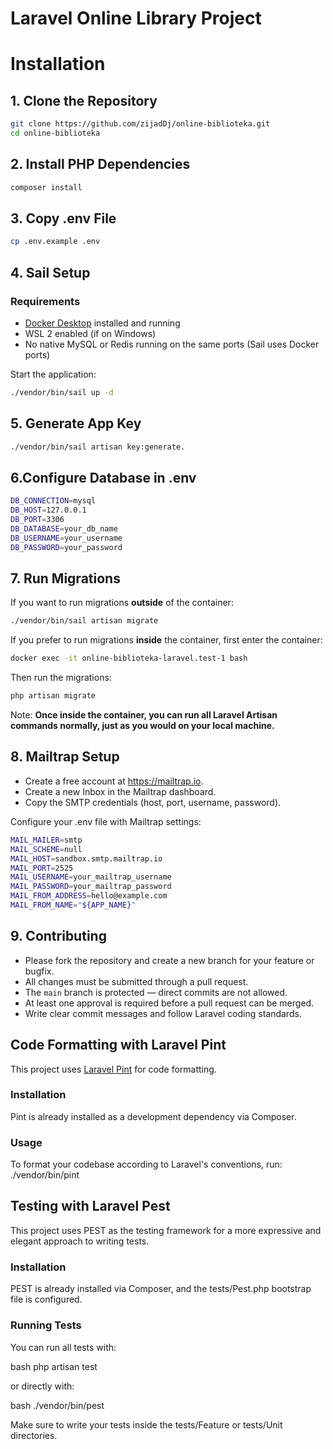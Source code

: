 # Laravel Online Library Project

# Installation

## 1. Clone the Repository

```bash
git clone https://github.com/zijadDj/online-biblioteka.git
cd online-biblioteka
```

## 2. Install PHP Dependencies
```bash
composer install
```

## 3. Copy .env File

```bash
cp .env.example .env
```

## 4. Sail Setup
###  Requirements

- [Docker Desktop](https://www.docker.com/products/docker-desktop) installed and running
- WSL 2 enabled (if on Windows)
- No native MySQL or Redis running on the same ports (Sail uses Docker ports)

Start the application:
```bash
./vendor/bin/sail up -d
```

## 5. Generate App Key

```bash
./vendor/bin/sail artisan key:generate.
```

## 6.Configure Database in .env
```bash
DB_CONNECTION=mysql
DB_HOST=127.0.0.1
DB_PORT=3306
DB_DATABASE=your_db_name
DB_USERNAME=your_username
DB_PASSWORD=your_password
```

## 7. Run Migrations
If you want to run migrations **outside** of the container:
```bash
./vendor/bin/sail artisan migrate

```

If you prefer to run migrations **inside** the container, first enter the container:
```bash
docker exec -it online-biblioteka-laravel.test-1 bash
```
Then run the migrations:
```bash
php artisan migrate
```
Note:
**Once inside the container, you can run all Laravel Artisan commands normally, just as you would on your local machine.**

## 8. Mailtrap Setup
- Create a free account at https://mailtrap.io.
- Create a new Inbox in the Mailtrap dashboard.
- Copy the SMTP credentials (host, port, username, password).

Configure your .env file with Mailtrap settings:
```bash
MAIL_MAILER=smtp
MAIL_SCHEME=null
MAIL_HOST=sandbox.smtp.mailtrap.io
MAIL_PORT=2525
MAIL_USERNAME=your_mailtrap_username
MAIL_PASSWORD=your_mailtrap_password
MAIL_FROM_ADDRESS=hello@example.com
MAIL_FROM_NAME="${APP_NAME}"
```



## 9. Contributing

- Please fork the repository and create a new branch for your feature or bugfix.
- All changes must be submitted through a pull request.
- The `main` branch is protected — direct commits are not allowed.
- At least one approval is required before a pull request can be merged.
- Write clear commit messages and follow Laravel coding standards.



## Code Formatting with Laravel Pint

This project uses [Laravel Pint](https://laravel.com/docs/pint) for code formatting.

### Installation

Pint is already installed as a development dependency via Composer.

### Usage

To format your codebase according to Laravel's conventions, run:
./vendor/bin/pint



## Testing with Laravel Pest
This project uses PEST as the testing framework for a more expressive and elegant approach to writing tests.

### Installation
PEST is already installed via Composer, and the tests/Pest.php bootstrap file is configured.

### Running Tests
You can run all tests with:

bash
php artisan test

or directly with:

bash
./vendor/bin/pest

Make sure to write your tests inside the tests/Feature or tests/Unit directories.